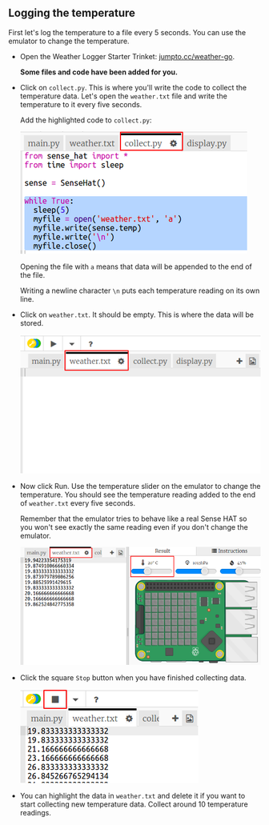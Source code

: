 ## Logging the temperature

First let's log the temperature to a file every 5 seconds. You can use the emulator to change the temperature.

+ Open the Weather Logger Starter Trinket: <a href="http://jumpto.cc/weather-go" target="_blank">jumpto.cc/weather-go</a>.
    
    **Some files and code have been added for you.**

+ Click on `collect.py`. This is where you'll write the code to collect the temperature data. Let's open the `weather.txt` file and write the temperature to it every five seconds.
    
    Add the highlighted code to `collect.py`:
    
    ![zrzut ekranu](images/weather-collect.png)
    
    Opening the file with `a` means that data will be appended to the end of the file.
    
    Writing a newline character `\n` puts each temperature reading on its own line.

+ Click on `weather.txt`. It should be empty. This is where the data will be stored.
    
    ![zrzut ekranu](images/weather-file.png)

+ Now click Run. Use the temperature slider on the emulator to change the temperature. You should see the temperature reading added to the end of `weather.txt` every five seconds.
    
    Remember that the emulator tries to behave like a real Sense HAT so you won't see exactly the same reading even if you don't change the emulator.
    
    ![zrzut ekranu](images/weather-temperature.png)

+ Click the square `Stop` button when you have finished collecting data.
    
    ![screenshot](images/weather-stop.png)

+ You can highlight the data in `weather.txt` and delete it if you want to start collecting new temperature data. Collect around 10 temperature readings.